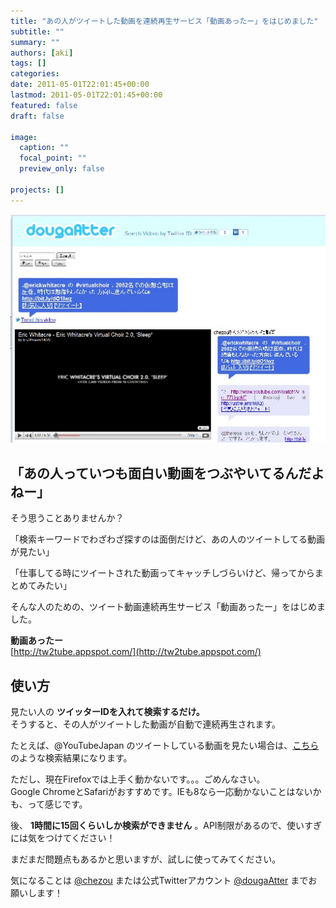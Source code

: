 ```yaml
---
title: "あの人がツイートした動画を連続再生サービス「動画あったー」をはじめました"
subtitle: ""
summary: ""
authors: [aki]
tags: []
categories: 
date: 2011-05-01T22:01:45+00:00
lastmod: 2011-05-01T22:01:45+00:00
featured: false
draft: false

image:
  caption: ""
  focal_point: ""
  preview_only: false

projects: []
---
```

[![動画あったー](da_thumb.jpg)](http://tw2tube.appspot.com/)

## 「あの人っていつも面白い動画をつぶやいてるんだよねー」
そう思うことありませんか？

「検索キーワードでわざわざ探すのは面倒だけど、あの人のツイートしてる動画が見たい」

「仕事してる時にツイートされた動画ってキャッチしづらいけど、帰ってからまとめてみたい」

そんな人のための、ツイート動画連続再生サービス「動画あったー」をはじめました。

**動画あったー**  
[http://tw2tube.appspot.com/](http://tw2tube.appspot.com/)

## 使い方
見たい人の **ツイッターIDを入れて検索するだけ。**  
そうすると、その人がツイートした動画が自動で連続再生されます。

たとえば、@YouTubeJapan のツイートしている動画を見たい場合は、[こちら](http://tw2tube.appspot.com/?user=YouTubeJapan)のような検索結果になります。[  
](http://tw2tube.appspot.com/?user=YouTubeJapan)

ただし、現在Firefoxでは上手く動かないです。。。ごめんなさい。  
Google ChromeとSafariがおすすめです。IEも8なら一応動かないことはないかも、って感じです。

後、 **1時間に15回くらいしか検索ができません** 。API制限があるので、使いすぎには気をつけてください！

まだまだ問題点もあるかと思いますが、試しに使ってみてください。

気になることは [@chezou](http://twitter.com/chezou) または公式Twitterアカウント [@dougaAtter](http://twitter.com/dougaAtter) までお願いします！


